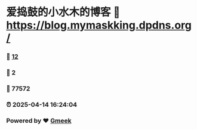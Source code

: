 # 爱捣鼓的小水木的博客 :link: https://blog.mymaskking.dpdns.org/ 
### :page_facing_up: [12](https://blog.mymaskking.dpdns.org//tag.html) 
### :speech_balloon: 2 
### :hibiscus: 77572 
### :alarm_clock: 2025-04-14 16:24:04 
### Powered by :heart: [Gmeek](https://github.com/Meekdai/Gmeek)
